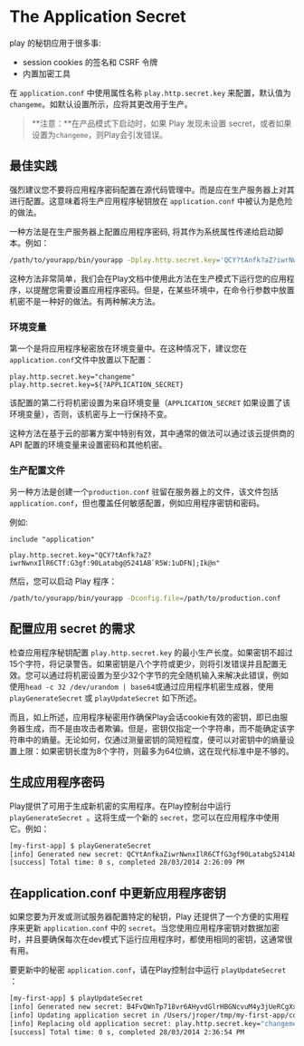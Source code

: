 # The Application Secret

play 的秘钥应用于很多事:

- session cookies 的签名和 CSRF 令牌
- 内置加密工具

在 `application.conf` 中使用属性名称 `play.http.secret.key` 来配置，默认值为 `changeme`。如默认设置所示，应将其更改用于生产。

> **注意：**在产品模式下启动时，如果 Play 发现未设置 secret，或者如果设置为`changeme`，则Play会引发错误。



## 最佳实践

强烈建议您不要将应用程序密码配置在源代码管理中。而是应在生产服务器上对其进行配置。这意味着将生产应用程序秘钥放在 `application.conf` 中被认为是危险的做法。

一种方法是在生产服务器上配置应用程序密码, 将其作为系统属性传递给启动脚本。例如：

```sh
/path/to/yourapp/bin/yourapp -Dplay.http.secret.key='QCY?tAnfk?aZ?iwrNwnxIlR6CTf:G3gf:90Latabg@5241AB`R5W:1uDFN];Ik@n'
```

这种方法非常简单，我们会在Play文档中使用此方法在生产模式下运行您的应用程序，以提醒您需要设置应用程序密码。但是，在某些环境中，在命令行参数中放置机密不是一种好的做法。有两种解决方法。

### 环境变量

第一个是将应用程序秘密放在环境变量中。在这种情况下，建议您在`application.conf`文件中放置以下配置：

```properties
play.http.secret.key="changeme"
play.http.secret.key=${?APPLICATION_SECRET}
```

该配置的第二行将机密设置为来自环境变量（`APPLICATION_SECRET` 如果设置了该环境变量），否则，该机密与上一行保持不变。

这种方法在基于云的部署方案中特别有效，其中通常的做法可以通过该云提供商的 API 配置的环境变量来设置密码和其他机密。

### 生产配置文件

另一种方法是创建一个`production.conf` 驻留在服务器上的文件，该文件包括 `application.conf`，但也覆盖任何敏感配置，例如应用程序密钥和密码。

例如:

```properties
include "application"

play.http.secret.key="QCY?tAnfk?aZ?iwrNwnxIlR6CTf:G3gf:90Latabg@5241AB`R5W:1uDFN];Ik@n"
```

然后，您可以启动 Play 程序：

```sh
/path/to/yourapp/bin/yourapp -Dconfig.file=/path/to/production.conf
```



## 配置应用 secret 的需求

检查应用程序秘钥配置 `play.http.secret.key` 的最小生产长度。如果密钥不超过15个字符，将记录警告。如果密钥是八个字符或更少，则将引发错误并且配置无效。您可以通过将机密设置为至少32个字节的完全随机输入来解决此错误，例如使用`head -c 32 /dev/urandom | base64`或通过应用程序机密生成器，使用 `playGenerateSecret` 或 `playUpdateSecret` 如下所述。

而且，如上所述，应用程序秘密用作确保Play会话cookie有效的密钥，即已由服务器生成，而不是由攻击者欺骗。但是，密钥仅指定一个字符串，而不能确定该字符串中的熵量。无论如何，仅通过测量密钥的简短程度，便可以对密钥中的熵量设置上限：如果密钥长度为8个字符，则最多为64位熵，这在现代标准中是不够的。

## 生成应用程序密码

Play提供了可用于生成新机密的实用程序。在Play控制台中运行 `playGenerateSecret `。这将生成一个新的 `secret`，您可以在应用程序中使用它。例如：

```sh
[my-first-app] $ playGenerateSecret
[info] Generated new secret: QCYtAnfkaZiwrNwnxIlR6CTfG3gf90Latabg5241ABR5W1uDFNIkn
[success] Total time: 0 s, completed 28/03/2014 2:26:09 PM
```



## 在application.conf 中更新应用程序密钥

如果您要为开发或测试服务器配置特定的秘钥，Play 还提供了一个方便的实用程序来更新 `application.conf` 中的 `secret`。当您使用应用程序密钥对数据加密时，并且要确保每次在dev模式下运行应用程序时，都使用相同的密钥，这通常很有用。

要更新中的秘密 `application.conf`，请在Play控制台中运行 `playUpdateSecret` ：

```sh
[my-first-app] $ playUpdateSecret
[info] Generated new secret: B4FvQWnTp718vr6AHyvdGlrHBGNcvuM4y3jUeRCgXxIwBZIbt
[info] Updating application secret in /Users/jroper/tmp/my-first-app/conf/application.conf
[info] Replacing old application secret: play.http.secret.key="changeme"
[success] Total time: 0 s, completed 28/03/2014 2:36:54 PM
```

